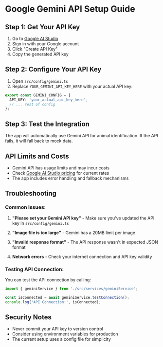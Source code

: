 # Google Gemini API Setup Guide

## Step 1: Get Your API Key

1. Go to [Google AI Studio](https://makersuite.google.com/app/apikey)
2. Sign in with your Google account
3. Click "Create API Key"
4. Copy the generated API key

## Step 2: Configure Your API Key

1. Open `src/config/gemini.ts`
2. Replace `YOUR_GEMINI_API_KEY_HERE` with your actual API key:

```typescript
export const GEMINI_CONFIG = {
  API_KEY: 'your_actual_api_key_here',
  // ... rest of config
};
```

## Step 3: Test the Integration

The app will automatically use Gemini API for animal identification. If the API fails, it will fall back to mock data.

## API Limits and Costs

- Gemini API has usage limits and may incur costs
- Check [Google AI Studio pricing](https://ai.google.dev/pricing) for current rates
- The app includes error handling and fallback mechanisms

## Troubleshooting

### Common Issues:

1. **"Please set your Gemini API key"** - Make sure you've updated the API key in `src/config/gemini.ts`

2. **"Image file is too large"** - Gemini has a 20MB limit per image

3. **"Invalid response format"** - The API response wasn't in expected JSON format

4. **Network errors** - Check your internet connection and API key validity

### Testing API Connection:

You can test the API connection by calling:
```typescript
import { geminiService } from './src/services/geminiService';

const isConnected = await geminiService.testConnection();
console.log('API Connection:', isConnected);
```

## Security Notes

- Never commit your API key to version control
- Consider using environment variables for production
- The current setup uses a config file for simplicity
